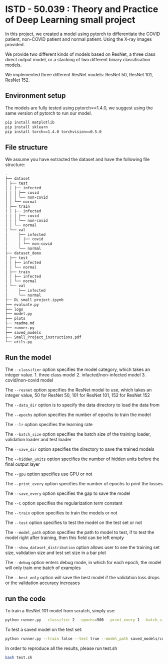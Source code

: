 # ISTD - 50.039 : Theory and Practice of Deep Learning small project
In this project, we created a model using pytorch to differentiate the COVID patient, non-COVID patient and normal patient. Using the X-ray images provided.

We provide two different kinds of models based on ResNet, 
a three class direct output model, or a stacking of two different binary classification models.

We implemented three different ResNet models: ResNet 50, ResNet 101, ResNet 152.

## Environment setup
The models are fully tested using pytorch==1.4.0, we suggest using the same version of pytorch to run our model.
```bash
pip install matplotlib
pip install sklearn
pip install torch==1.4.0 torchvision==0.5.0
```

## File structure
We assume you have extracted the dataset and have the following file structure:
```bash
.
├── dataset
│ ├── test
│ │ ├── infected
│ │ │ ├── covid
│ │ │ └── non-covid
│ │ └── normal
│ ├── train
│ │ ├── infected
│ │ │ ├── covid
│ │ │ └── non-covid
│ │ └── normal
│ └── val
│     ├── infected
│     │ ├── covid
│     │ └── non-covid
│     └── normal
├── dataset_demo
│ ├── test
│ │ ├── infected
│ │ └── normal
│ ├── train
│ │ ├── infected
│ │ └── normal
│ └── val
│     ├── infected
│     └── normal
├── DL small project.ipynb
├── evaluate.py
├── logs
├── model.py
├── plots
├── readme.md
├── runner.py
├── saved_models
├── Small_Project_instructions.pdf
└── utils.py
```

## Run the model
The `--classifier` option specifies the model category, which takes an integer value.
    1. three class model
    2. infacted/non-infected model
    3. covid/non-covid model

The `--resnet` option specifies the ResNet model to use, which takes an integer value, 50 for ResNet 50, 101 for ResNet 101, 152 for ResNet 152

The `--data_dir` option is to specify the data directory to load the data from

The `--epochs` option specifies the number of epochs to train the model

The `--lr` option specifies the learning rate

The `--batch_size` option specifies the batch size of the training loader, validation loader and test loader

The `--save_dir` option specifies the directory to save the trained models

The `--hidden_units` option specifies the number of hidden units before the final output layer

The `--gpu` option specifies use GPU or not

The `--print_every` option specifies the number of epochs to print the losses

The `--save_every` option specifies the gap to save the model

The `--C` option specifies the regularization term constant

The `--train` option specifies to train the models or not

The `--test` option specifies to test the model on the test set or not

The `--model_path` option specifies the path to model to test, if to test the model right after training, then this field can be left empty

The `--show_dataset_distribution` option allows user to see the training set size, validation size and test set size in a bar plot

The `--debug` option enters debug mode, in which for each epoch, the model will only train one batch of examples

The `--best_only` option will save the best model if the validation loss drops or the validation accuracy increases

## run the code
To train a ResNet 101 model from scratch, simply use:
```bash
python runner.py --classifier 2 --epochs=500 --print_every 1 --batch_size 64 --save_every 10 --gpu true --resnet 101
```

To test a saved model on the test set:
```bash
python runner.py --train false --test true --model_path saved_models/covid_classifier_101_model.h5
```

In order to reproduce all the results, please run test.sh
```bash
bash test.sh
```